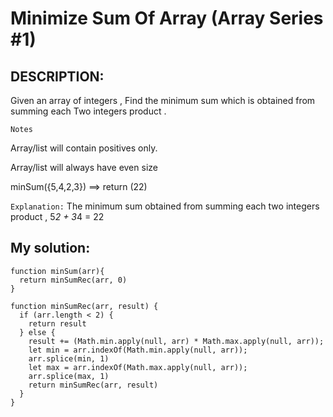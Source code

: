 # Minimize Sum Of Array (Array Series #1)
## DESCRIPTION:
Given an array of integers , Find the minimum sum which is obtained from summing each Two integers product .

`Notes`

Array/list will contain positives only.

Array/list will always have even size

minSum({5,4,2,3}) ==> return (22) 

`Explanation:`
The minimum sum obtained from summing each two integers product ,  5*2 + 3*4 = 22
## My solution:
```
function minSum(arr){
  return minSumRec(arr, 0)
}

function minSumRec(arr, result) {
  if (arr.length < 2) {
    return result
  } else {
    result += (Math.min.apply(null, arr) * Math.max.apply(null, arr));
    let min = arr.indexOf(Math.min.apply(null, arr));
    arr.splice(min, 1)
    let max = arr.indexOf(Math.max.apply(null, arr));
    arr.splice(max, 1)
    return minSumRec(arr, result)
  }
}
```
